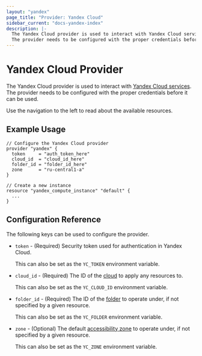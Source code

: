 ```yaml
---
layout: "yandex"
page_title: "Provider: Yandex Cloud"
sidebar_current: "docs-yandex-index"
description: |-
  The Yandex Cloud provider is used to interact with Yandex Cloud services.
  The provider needs to be configured with the proper credentials before it can be used.
---
```


# Yandex Cloud Provider

The Yandex Cloud provider is used to interact with
[Yandex Cloud services](https://cloud.yandex.com/). The provider needs
to be configured with the proper credentials before it can be used.

Use the navigation to the left to read about the available resources.

## Example Usage

```hcl
// Configure the Yandex Cloud provider
provider "yandex" {
  token     = "auth_token_here"
  cloud_id  = "cloud_id_here"
  folder_id = "folder_id_here"
  zone      = "ru-central1-a"
}

// Create a new instance
resource "yandex_compute_instance" "default" {
  ...
}
```

## Configuration Reference

The following keys can be used to configure the provider.

* `token` - (Required) Security token used for authentication in Yandex Cloud.

  This can also be set as the `YC_TOKEN` environment variable.

* `cloud_id` - (Required) The ID of the [cloud][yandex-cloud] to apply any resources to.

  This can also be set as the `YC_CLOUD_ID` environment variable.

* `folder_id` - (Required) The ID of the [folder][yandex-folder] to operate under, if not specified by a given resource.

  This can also be set as the `YC_FOLDER` environment variable.

* `zone` - (Optional) The default [accessibility zone][yandex-zone] to operate under, if not specified by a given resource.

  This can also be set as the `YC_ZONE` environment variable.


[yandex-cloud]: https://cloud.yandex.com/docs/resource-manager/concepts/resources-hierarchy#cloud
[yandex-folder]: https://cloud.yandex.com/docs/resource-manager/concepts/resources-hierarchy#folder
[yandex-zone]: https://cloud.yandex.com/docs/overview/concepts/geo-scope
